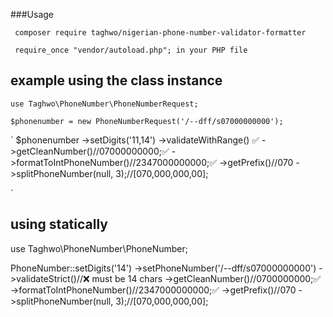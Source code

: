 ###Usage

` composer require taghwo/nigerian-phone-number-validator-formatter`


`` require_once "vendor/autoload.php"; in your PHP file``

## example using the class instance

`use Taghwo\PhoneNumber\PhoneNumberRequest;`

`$phonenumber = new PhoneNumberRequest('/--dff/s07000000000');`

`          $phonenumber
            ->setDigits('11,14')
            ->validateWithRange() ✅
            ->getCleanNumber()//07000000000;✅
            ->formatToIntPhoneNumber()//2347000000000;✅
            ->getPrefix()//070
            ->splitPhoneNumber(null, 3);//[070,000,000,00];

`

## using statically
use Taghwo\PhoneNumber\PhoneNumber;

PhoneNumber::setDigits('14')
            ->setPhoneNumber('/--dff/s07000000000')
            ->validateStrict()//❌ must be 14 chars
            ->getCleanNumber()//0700000000;✅
            ->formatToIntPhoneNumber()//2347000000000;✅
            ->getPrefix()//070
            ->splitPhoneNumber(null, 3);//[070,000,000,00];